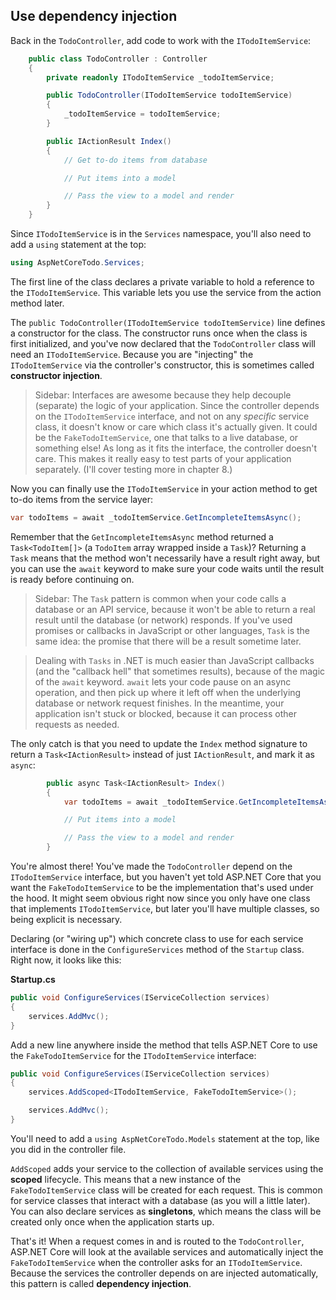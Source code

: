 ## Use dependency injection
Back in the `TodoController`, add code to work with the `ITodoItemService`:

```csharp
    public class TodoController : Controller
    {
        private readonly ITodoItemService _todoItemService;

        public TodoController(ITodoItemService todoItemService)
        {
            _todoItemService = todoItemService;
        }

        public IActionResult Index()
        {
            // Get to-do items from database

            // Put items into a model

            // Pass the view to a model and render
        }
    }
```

Since `ITodoItemService` is in the `Services` namespace, you'll also need to add a `using` statement at the top:

```csharp
using AspNetCoreTodo.Services;
```

The first line of the class declares a private variable to hold a reference to the `ITodoItemService`. This variable lets you use the service from the action method later.

The `public TodoController(ITodoItemService todoItemService)` line defines a constructor for the class. The constructor runs once when the class is first initialized, and you've now declared that the `TodoController` class will need an `ITodoItemService`. Because you are "injecting" the `ITodoItemService` via the controller's constructor, this is sometimes called **constructor injection**.

> Sidebar: Interfaces are awesome because they help decouple (separate) the logic of your application. Since the controller depends on the `ITodoItemService` interface, and not on any *specific* service class, it doesn't know or care which class it's actually given. It could be the `FakeTodoItemService`, one that talks to a live database, or something else! As long as it fits the interface, the controller doesn't care. This makes it really easy to test parts of your application separately. (I'll cover testing more in chapter 8.)

Now you can finally use the `ITodoItemService` in your action method to get to-do items from the service layer:

```csharp
var todoItems = await _todoItemService.GetIncompleteItemsAsync();
```

Remember that the `GetIncompleteItemsAsync` method returned a `Task<TodoItem[]>` (a `TodoItem` array wrapped inside a `Task`)? Returning a `Task` means that the method won't necessarily have a result right away, but you can use the `await` keyword to make sure your code waits until the result is ready before continuing on.

> Sidebar: The `Task` pattern is common when your code calls a database or an API service, because it won't be able to return a real result until the database (or network) responds. If you've used promises or callbacks in JavaScript or other languages, `Task` is the same idea: the promise that there will be a result sometime later.

> Dealing with `Tasks` in .NET is much easier than JavaScript callbacks (and the "callback hell" that sometimes results), because of the magic of the `await` keyword. `await` lets your code pause on an async operation, and then pick up where it left off when the underlying database or network request finishes. In the meantime, your application isn't stuck or blocked, because it can process other requests as needed.

The only catch is that you need to update the `Index` method signature to return a `Task<IActionResult>` instead of just `IActionResult`, and mark it as `async`:

```csharp
        public async Task<IActionResult> Index()
        {
            var todoItems = await _todoItemService.GetIncompleteItemsAsync();

            // Put items into a model

            // Pass the view to a model and render
        }
```

You're almost there! You've made the `TodoController` depend on the `ITodoItemService` interface, but you haven't yet told ASP.NET Core that you want the `FakeTodoItemService` to be the implementation that's used under the hood. It might seem obvious right now since you only have one class that implements `ITodoItemService`, but later you'll have multiple classes, so being explicit is necessary.

Declaring (or "wiring up") which concrete class to use for each service interface is done in the `ConfigureServices` method of the `Startup` class. Right now, it looks like this:

**Startup.cs**

```csharp
public void ConfigureServices(IServiceCollection services)
{
    services.AddMvc();
}
```

Add a new line anywhere inside the method that tells ASP.NET Core to use the `FakeTodoItemService` for the `ITodoItemService` interface:

```csharp
public void ConfigureServices(IServiceCollection services)
{
    services.AddScoped<ITodoItemService, FakeTodoItemService>();

    services.AddMvc();
}
```

You'll need to add a `using AspNetCoreTodo.Models` statement at the top, like you did in the controller file.

`AddScoped` adds your service to the collection of available services using the **scoped** lifecycle. This means that a new instance of the `FakeTodoItemService` class will be created for each request. This is common for service classes that interact with a database (as you will a little later). You can also declare services as **singletons**, which means the class will be created only once when the application starts up.

That's it! When a request comes in and is routed to the `TodoController`, ASP.NET Core will look at the available services and automatically inject the `FakeTodoItemService` when the controller asks for an `ITodoItemService`. Because the services the controller depends on are injected automatically, this pattern is called **dependency injection**.
